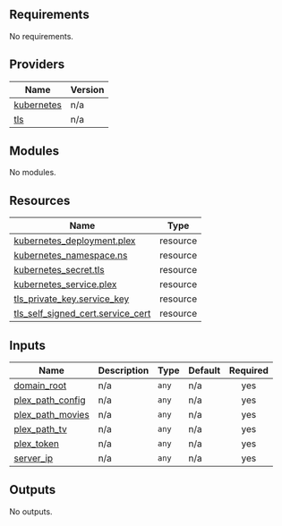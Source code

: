 <!-- BEGIN_TF_DOCS -->
## Requirements

No requirements.

## Providers

| Name | Version |
|------|---------|
| <a name="provider_kubernetes"></a> [kubernetes](#provider\_kubernetes) | n/a |
| <a name="provider_tls"></a> [tls](#provider\_tls) | n/a |

## Modules

No modules.

## Resources

| Name | Type |
|------|------|
| [kubernetes_deployment.plex](https://registry.terraform.io/providers/hashicorp/kubernetes/latest/docs/resources/deployment) | resource |
| [kubernetes_namespace.ns](https://registry.terraform.io/providers/hashicorp/kubernetes/latest/docs/resources/namespace) | resource |
| [kubernetes_secret.tls](https://registry.terraform.io/providers/hashicorp/kubernetes/latest/docs/resources/secret) | resource |
| [kubernetes_service.plex](https://registry.terraform.io/providers/hashicorp/kubernetes/latest/docs/resources/service) | resource |
| [tls_private_key.service_key](https://registry.terraform.io/providers/hashicorp/tls/latest/docs/resources/private_key) | resource |
| [tls_self_signed_cert.service_cert](https://registry.terraform.io/providers/hashicorp/tls/latest/docs/resources/self_signed_cert) | resource |

## Inputs

| Name | Description | Type | Default | Required |
|------|-------------|------|---------|:--------:|
| <a name="input_domain_root"></a> [domain\_root](#input\_domain\_root) | n/a | `any` | n/a | yes |
| <a name="input_plex_path_config"></a> [plex\_path\_config](#input\_plex\_path\_config) | n/a | `any` | n/a | yes |
| <a name="input_plex_path_movies"></a> [plex\_path\_movies](#input\_plex\_path\_movies) | n/a | `any` | n/a | yes |
| <a name="input_plex_path_tv"></a> [plex\_path\_tv](#input\_plex\_path\_tv) | n/a | `any` | n/a | yes |
| <a name="input_plex_token"></a> [plex\_token](#input\_plex\_token) | n/a | `any` | n/a | yes |
| <a name="input_server_ip"></a> [server\_ip](#input\_server\_ip) | n/a | `any` | n/a | yes |

## Outputs

No outputs.
<!-- END_TF_DOCS -->